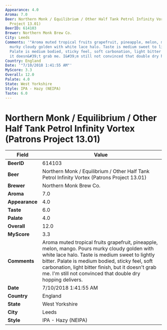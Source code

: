 ```yaml
---
Appearance: 4.0
Aroma: 7.0
Beer: Northern Monk / Equilibrium / Other Half Tank Petrol Infinity Vortex (Patrons
  Project 13.01)
BeerID: 614103
Brewer: Northern Monk Brew Co.
City: Leeds
Comments: '"Aroma muted tropical fruits grapefruit, pineapple, melon, mango. Pours
  murky cloudy golden with white lace halo. Taste is medium sweet to lightly bitter.
  Palate is medium bodied, sticky feel, soft carbonation, light bitter finish, but
  it doesn&#39;t grab me. I&#39;m still not convinced that double dry hopping delivers."'
Country: England
Date: '"7/10/2018 1:41:55 AM"'
MyScore: 3.3
Overall: 12.0
Palate: 4.0
State: West Yorkshire
Style: IPA - Hazy (NEIPA)
Taste: 6.0
---
```


# Northern Monk / Equilibrium / Other Half Tank Petrol Infinity Vortex (Patrons Project 13.01)

| Field         | Value |
|---------------|-------|
| **BeerID** | 614103 |
| **Beer** | Northern Monk / Equilibrium / Other Half Tank Petrol Infinity Vortex (Patrons Project 13.01) |
| **Brewer** | Northern Monk Brew Co. |
| **Aroma** | 7.0 |
| **Appearance** | 4.0 |
| **Taste** | 6.0 |
| **Palate** | 4.0 |
| **Overall** | 12.0 |
| **MyScore** | 3.3 |
| **Comments** | Aroma muted tropical fruits grapefruit, pineapple, melon, mango. Pours murky cloudy golden with white lace halo. Taste is medium sweet to lightly bitter. Palate is medium bodied, sticky feel, soft carbonation, light bitter finish, but it doesn&#39;t grab me. I&#39;m still not convinced that double dry hopping delivers. |
| **Date** | 7/10/2018 1:41:55 AM |
| **Country** | England |
| **State** | West Yorkshire |
| **City** | Leeds |
| **Style** | IPA - Hazy (NEIPA) |
